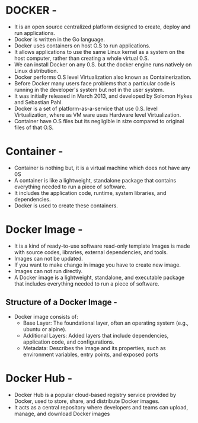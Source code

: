 

# DOCKER -
- It is an open source centralized platform designed to create, deploy and run applications.
- Docker is written in the Go language.
- Docker uses containers on host O.S to run applications.
- It allows applications to use the same Linux kernel as a system on the host computer, rather than creating a whole virtual 0.S.
- We can install Docker on any 0.S. but the docker engine runs natively on Linux distribution.
- Docker performs O.S level Virtualization also known as Containerization.
- Before Docker many users face problems that a particular code is running in the developer's system but not in the user system.
- It was initially released in March 2013, and developed by Solomon Hykes and Sebastian Pahl.
- Docker is a set of platform-as-a-service that use 0.S. level Virtualization, where as VM ware uses Hardware level Virtualization.
- Container have O.S files but its negligible in size compared to original files of that O.S.

# Container -
- Container is nothing but, it is a virtual machine which does not have any 0S
- A container is like a lightweight, standalone package that contains everything needed to run a piece of software.
- It includes the application code, runtime, system libraries, and dependencies.
- Docker is used to create these containers.


# Docker Image - 
- It is a kind of ready-to-use software read-only template Images is made with source codes, iibraries, external dependencies, and tools.
- Images can not be updated.
- If you want to make change in image you have to create new image.
- Images can not run directly.
- A Docker image is a lightweight, standalone, and executable package that includes everything needed to run a piece of software.

## Structure of a Docker Image -
- Docker image consists of:
     - Base Layer: The foundational layer, often an operating system (e.g., ubuntu or alpine).
     - Additional Layers: Added layers that include dependencies, application code, and configurations.
     - Metadata: Describes the image and its properties, such as environment variables, entry points, and exposed ports

# Docker Hub -
- Docker Hub is a popular cloud-based registry service provided by Docker, used to store, share, and distribute Docker images.
- It acts as a central repository where developers and teams can upload, manage, and download Docker images
